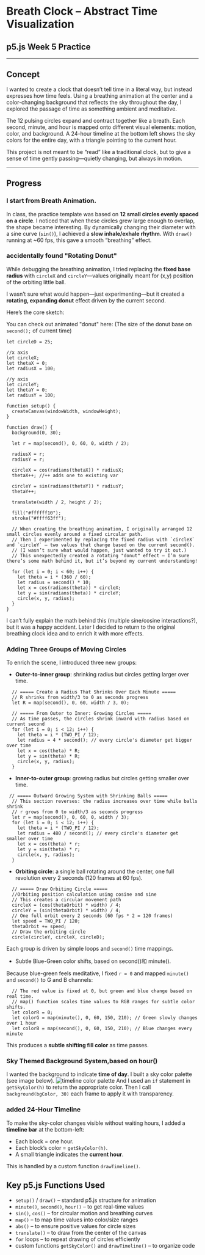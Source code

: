 # Breath Clock – Abstract Time Visualization

## p5.js Week 5 Practice

---

## Concept

I wanted to create a clock that doesn’t tell time in a literal way, but instead expresses how time feels.
Using a breathing animation at the center and a color-changing background that reflects the sky throughout the day, I explored the passage of time as something ambient and meditative.

The 12 pulsing circles expand and contract together like a breath. Each second, minute, and hour is mapped onto different visual elements: motion, color, and background. A 24-hour timeline at the bottom left shows the sky colors for the entire day, with a triangle pointing to the current hour.

This project is not meant to be “read” like a traditional clock, but to give a sense of time gently passing—quietly changing, but always in motion.

---

## Progress

### I start from Breath Animation.

In class, the practice template was based on **12 small circles evenly spaced on a circle**.
I noticed that when these circles grew large enough to overlap, the shape became interesting.
By dynamically changing their diameter with a sine curve (`sin()`), I achieved a **slow inhale/exhale rhythm**.
With `draw()` running at ~60 fps, this gave a smooth “breathing” effect.

### accidentally found "Rotating Donut"

While debugging the breathing animation, I tried replacing the **fixed base radius** with `circleX` and `circleY`—values originally meant for (x,y) position of the orbiting little ball.

I wasn’t sure what would happen—just experimenting—but it created a **rotating, expanding donut** effect driven by the current second.

Here’s the core sketch:

You can check out animated "donut" here:
(The size of the donut base on `second();` of current time)

```
let circleD = 25;

//x axis
let circleX;
let thetaX = 0;
let radiusX = 100;

//y axis
let circleY;
let thetaY = 0;
let radiusY = 100;

function setup() {
  createCanvas(windowWidth, windowHeight);
}

function draw() {
  background(0, 30);

  let r = map(second(), 0, 60, 0, width / 2);

  radiusX = r;
  radiusY = r;

  circleX = cos(radians(thetaX)) * radiusX;
  thetaX++; //++ adds one to existing var

  circleY = sin(radians(thetaY)) * radiusY;
  thetaY++;

  translate(width / 2, height / 2);

  fill("#ffffff10");
  stroke("#ffff63ff");

  // When creating the breathing animation, I originally arranged 12 small circles evenly around a fixed circular path.
  // Then I experimented by replacing the fixed radius with `circleX` and `circleY` — two values that change based on the current second().
  // (I wasn’t sure what would happen, just wanted to try it out.)
  // This unexpectedly created a rotating "donut" effect — I’m sure there’s some math behind it, but it’s beyond my current understanding!

  for (let i = 0; i < 60; i++) {
    let theta = i * (360 / 60);
    let radius = second() * 10;
    let x = cos(radians(theta)) * circleX;
    let y = sin(radians(theta)) * circleY;
    circle(x, y, radius);
  }
}

```

I can’t fully explain the math behind this (multiple sine/cosine interactions?), but it was a happy accident.
Later I decided to return to the original breathing clock idea and to enrich it with more effects.

### Adding Three Groups of Moving Circles

To enrich the scene, I introduced three new groups:

- **Outer-to-inner group**: shrinking radius but circles getting larger over time.

```
  // ===== Create a Radius That Shrinks Over Each Minute =====
  // R shrinks from width/3 to 0 as seconds progress
  let R = map(second(), 0, 60, width / 3, 0);

  // ===== From Outer to Inner: Growing Circles =====
  // As time passes, the circles shrink inward with radius based on current second
  for (let i = 0; i < 12; i++) {
    let theta = i * (TWO_PI / 12);
    let radius = 4 * second(); // every circle's diameter get bigger over time
    let x = cos(theta) * R;
    let y = sin(theta) * R;
    circle(x, y, radius);
  }
```

- **Inner-to-outer group**: growing radius but circles getting smaller over time.

```
 // ===== Outward Growing System with Shrinking Balls =====
  // This section reverses: the radius increases over time while balls shrink
  // r grows from 0 to width/3 as seconds progress
  let r = map(second(), 0, 60, 0, width / 3);
  for (let i = 0; i < 12; i++) {
    let theta = i * (TWO_PI / 12);
    let radius = 480 / second(); // every circle's diameter get smaller over time
    let x = cos(theta) * r;
    let y = sin(theta) * r;
    circle(x, y, radius);
  }
```

- **Orbiting circle**: a single ball rotating around the center, one full revolution every 2 seconds (120 frames at 60 fps).

```
  // ===== Draw Orbiting Circle =====
  //Orbiting position calculation using cosine and sine
  // This creates a circular movement path
  circleX = (cos(thetaOrbit) * width) / 4;
  circleY = (sin(thetaOrbit) * width) / 4;
  // One full orbit every 2 seconds (60 fps * 2 = 120 frames)
  let speed = TWO_PI / 120;
  thetaOrbit += speed;
  // Draw the orbiting circle
  circle(circleY, circleX, circleD);
```

Each group is driven by simple loops and `second()` time mappings.

- Subtle Blue-Green color shifts, based on second()和 minute().

Because blue-green feels meditative, I fixed `r = 0` and mapped `minute()` and `second()` to G and B channels:

```
  // The red value is fixed at 0, but green and blue change based on real time.
  // map() function scales time values to RGB ranges for subtle color shifts.
  let colorR = 0;
  let colorG = map(minute(), 0, 60, 150, 210); // Green slowly changes over 1 hour
  let colorB = map(second(), 0, 60, 150, 210); // Blue changes every minute
```

This produces a **subtle shifting fill color** as time passes.

### Sky Themed Background System,based on hour()

I wanted the background to indicate **time of day**.
I built a sky color palette (see image below).
![timeline color palette](./timeline.jpg)
And I used an `if` statement in `getSkyColor(h)` to return the appropriate color.
Then I call `background(bgColor, 30)` each frame to apply it with transparency.

### added 24-Hour Timeline

To make the sky-color changes visible without waiting hours, I added a **timeline bar** at the bottom-left:

- Each block = one hour.
- Each block’s color = `getSkyColor(h)`.
- A small triangle indicates the **current hour**.

This is handled by a custom function `drawTimeline()`.

## Key p5.js Functions Used

- `setup()` / `draw()` – standard p5.js structure for animation
- `minute()`, `second()`, `hour()` – to get real-time values
- `sin()`, `cos()` – for circular motion and breathing curves
- `map()` – to map time values into color/size ranges
- `abs()` – to ensure positive values for circle sizes
- `translate()` – to draw from the center of the canvas
- `for` loops – to repeat drawing of circles efficiently
- custom functions `getSkyColor()` and `drawTimeline()` – to organize code
